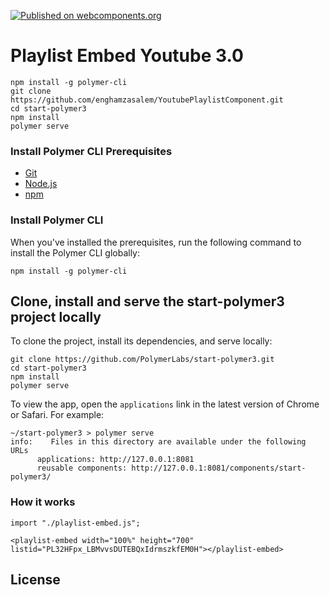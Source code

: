 [![Published on webcomponents.org](https://img.shields.io/badge/webcomponents.org-published-blue.svg)](https://www.npmjs.com/package/playlist-embed)

# Playlist Embed Youtube 3.0

```
npm install -g polymer-cli
git clone https://github.com/enghamzasalem/YoutubePlaylistComponent.git
cd start-polymer3
npm install
polymer serve
```

### Install Polymer CLI Prerequisites

- [Git](https://git-scm.com/download/)
- [Node.js](https://nodejs.org/en/)
- [npm](https://www.npmjs.com/)

<a name="installcli"></a>

### Install Polymer CLI

When you've installed the prerequisites, run the following command to install the Polymer CLI globally:

```
npm install -g polymer-cli
```

<a name="clone"></a>

## Clone, install and serve the start-polymer3 project locally

To clone the project, install its dependencies, and serve locally:

```
git clone https://github.com/PolymerLabs/start-polymer3.git
cd start-polymer3
npm install
polymer serve
```

To view the app, open the `applications` link in the latest version of Chrome or Safari. For example:

```
~/start-polymer3 > polymer serve
info:    Files in this directory are available under the following URLs
      applications: http://127.0.0.1:8081
      reusable components: http://127.0.0.1:8081/components/start-polymer3/
```

### How it works

```
import "./playlist-embed.js";
```

```
<playlist-embed width="100%" height="700" listid="PL32HFpx_LBMvvsDUTEBQxIdrmszkfEM0H"></playlist-embed>
```

## License
